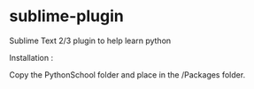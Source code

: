 sublime-plugin
==============

Sublime Text 2/3 plugin to help learn python

Installation :

Copy the PythonSchool folder and place in the <sublime-home>/Packages folder.